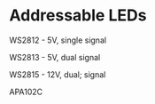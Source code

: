 # Addressable LEDs

WS2812 - 5V, single signal

WS2813 - 5V, dual signal

WS2815 - 12V, dual; signal

APA102C
